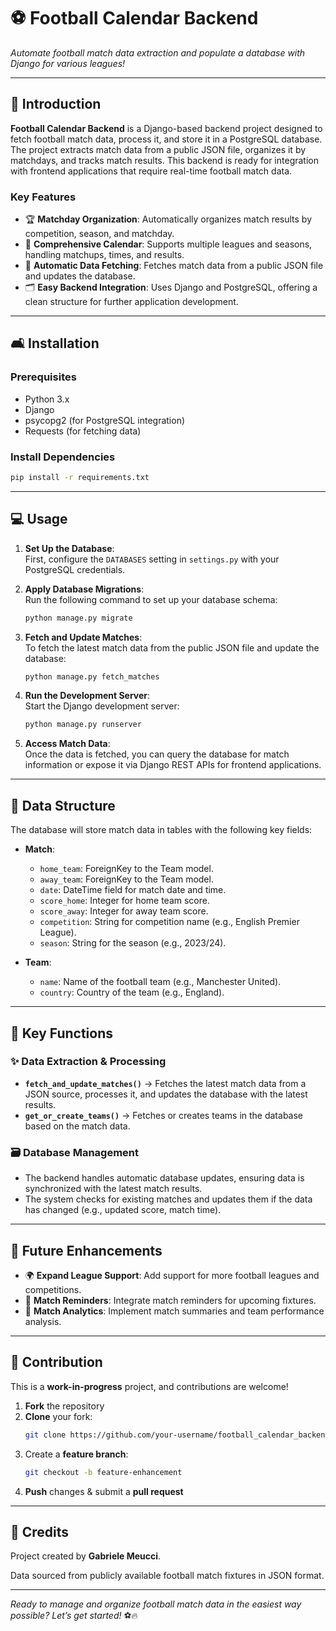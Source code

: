# ⚽ Football Calendar Backend

*Automate football match data extraction and populate a database with Django for various leagues!*  

---

## 🚀 Introduction

**Football Calendar Backend** is a Django-based backend project designed to fetch football match data, process it, and store it in a PostgreSQL database. The project extracts match data from a public JSON file, organizes it by matchdays, and tracks match results. This backend is ready for integration with frontend applications that require real-time football match data.

### Key Features
- 🏆 **Matchday Organization**: Automatically organizes match results by competition, season, and matchday.
- 📅 **Comprehensive Calendar**: Supports multiple leagues and seasons, handling matchups, times, and results.
- 🔄 **Automatic Data Fetching**: Fetches match data from a public JSON file and updates the database.
- 🗂️ **Easy Backend Integration**: Uses Django and PostgreSQL, offering a clean structure for further application development.

---

## 🛋️ Installation

### Prerequisites
- Python 3.x
- Django
- psycopg2 (for PostgreSQL integration)
- Requests (for fetching data)

### Install Dependencies

```bash
pip install -r requirements.txt
```

---

## 💻 Usage

1. **Set Up the Database**:  
   First, configure the `DATABASES` setting in `settings.py` with your PostgreSQL credentials.

2. **Apply Database Migrations**:  
   Run the following command to set up your database schema:
   ```bash
   python manage.py migrate
   ```

3. **Fetch and Update Matches**:  
   To fetch the latest match data from the public JSON file and update the database:
   ```bash
   python manage.py fetch_matches
   ```

4. **Run the Development Server**:  
   Start the Django development server:
   ```bash
   python manage.py runserver
   ```

5. **Access Match Data**:  
   Once the data is fetched, you can query the database for match information or expose it via Django REST APIs for frontend applications.

---

## 🧠 Data Structure

The database will store match data in tables with the following key fields:

- **Match**:
  - `home_team`: ForeignKey to the Team model.
  - `away_team`: ForeignKey to the Team model.
  - `date`: DateTime field for match date and time.
  - `score_home`: Integer for home team score.
  - `score_away`: Integer for away team score.
  - `competition`: String for competition name (e.g., English Premier League).
  - `season`: String for the season (e.g., 2023/24).

- **Team**:
  - `name`: Name of the football team (e.g., Manchester United).
  - `country`: Country of the team (e.g., England).

---

## 📝 Key Functions

### ✨ Data Extraction & Processing
- **`fetch_and_update_matches()`** → Fetches the latest match data from a JSON source, processes it, and updates the database with the latest results.
- **`get_or_create_teams()`** → Fetches or creates teams in the database based on the match data.

### 🗃️ Database Management
- The backend handles automatic database updates, ensuring data is synchronized with the latest match results.
- The system checks for existing matches and updates them if the data has changed (e.g., updated score, match time).

---

## 💪 Future Enhancements

- 🌍 **Expand League Support**: Add support for more football leagues and competitions.
- 📅 **Match Reminders**: Integrate match reminders for upcoming fixtures.
- 📝 **Match Analytics**: Implement match summaries and team performance analysis.

---

## 🏅 Contribution

This is a **work-in-progress** project, and contributions are welcome!  

1. **Fork** the repository  
2. **Clone** your fork:  
   ```bash
   git clone https://github.com/your-username/football_calendar_backend.git
   ```
3. Create a **feature branch**:  
   ```bash
   git checkout -b feature-enhancement
   ```
4. **Push** changes & submit a **pull request**

---

## 🏁 Credits

Project created by **Gabriele Meucci**.  

Data sourced from publicly available football match fixtures in JSON format.

---

*Ready to manage and organize football match data in the easiest way possible? Let’s get started!* ⚽🔥